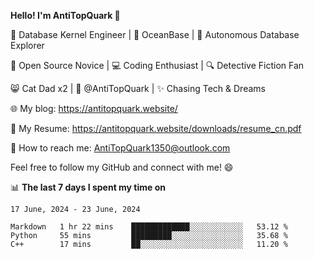 
**Hello! I'm AntiTopQuark 👋**

🔧 Database Kernel Engineer | 🌊 OceanBase | 🤖 Autonomous Database Explorer

🌱 Open Source Novice | 💻 Coding Enthusiast | 🔍 Detective Fiction Fan

😸 Cat Dad x2 | 🎉 @AntiTopQuark | ✨ Chasing Tech & Dreams

🌐 My blog: https://antitopquark.website/

📄 My Resume: https://antitopquark.website/downloads/resume_cn.pdf

📧 How to reach me: AntiTopQuark1350@outlook.com

Feel free to follow my GitHub and connect with me! 😄

📊 **The last 7 days I spent my time on** 

<!--START_SECTION:waka-->
```text
17 June, 2024 - 23 June, 2024

Markdown   1 hr 22 mins    █████████████░░░░░░░░░░░░   53.12 % 
Python     55 mins         █████████░░░░░░░░░░░░░░░░   35.68 % 
C++        17 mins         ██░░░░░░░░░░░░░░░░░░░░░░░   11.20 %
```
<!--END_SECTION:waka-->


